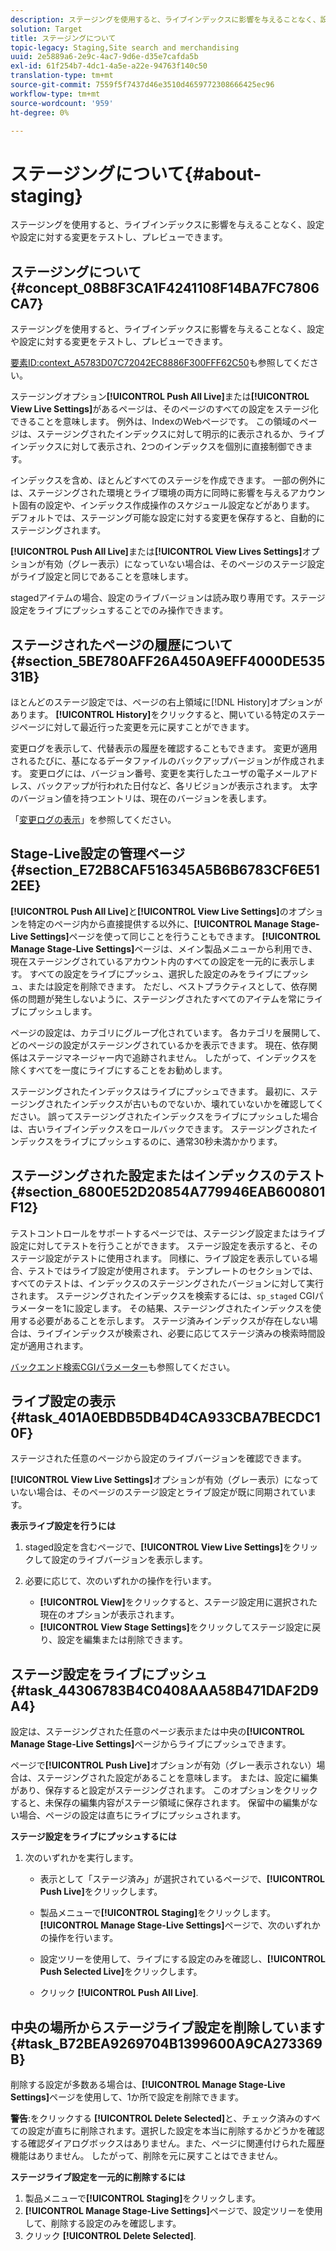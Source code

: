 ```yaml
---
description: ステージングを使用すると、ライブインデックスに影響を与えることなく、設定や設定に対する変更をテストし、プレビューできます。
solution: Target
title: ステージングについて
topic-legacy: Staging,Site search and merchandising
uuid: 2e5889a6-2e9c-4ac7-9d6e-d35e7cafda5b
exl-id: 61f254b7-4dc1-4a5e-a22e-94763f140c50
translation-type: tm+mt
source-git-commit: 7559f5f7437d46e3510d4659772308666425ec96
workflow-type: tm+mt
source-wordcount: '959'
ht-degree: 0%

---
```


# ステージングについて{#about-staging}

ステージングを使用すると、ライブインデックスに影響を与えることなく、設定や設定に対する変更をテストし、プレビューできます。

## ステージングについて{#concept_08B8F3CA1F4241108F14BA7FC7806CA7}

ステージングを使用すると、ライブインデックスに影響を与えることなく、設定や設定に対する変更をテストし、プレビューできます。

[要素ID:context_A5783D07C72042EC8886F300FFF62C50](c-about-simulator.md#context_A5783D07C72042EC8886F300FFF62C50)も参照してください。

ステージングオプション&#x200B;**[!UICONTROL Push All Live]**&#x200B;または&#x200B;**[!UICONTROL View Live Settings]**&#x200B;があるページは、そのページのすべての設定をステージ化できることを意味します。 例外は、IndexのWebページです。 この領域のページは、ステージングされたインデックスに対して明示的に表示されるか、ライブインデックスに対して表示され、2つのインデックスを個別に直接制御できます。

インデックスを含め、ほとんどすべてのステージを作成できます。 一部の例外には、ステージングされた環境とライブ環境の両方に同時に影響を与えるアカウント固有の設定や、インデックス作成操作のスケジュール設定などがあります。 デフォルトでは、ステージング可能な設定に対する変更を保存すると、自動的にステージングされます。

**[!UICONTROL Push All Live]**&#x200B;または&#x200B;**[!UICONTROL View Lives Settings]**&#x200B;オプションが有効（グレー表示）になっていない場合は、そのページのステージ設定がライブ設定と同じであることを意味します。

stagedアイテムの場合、設定のライブバージョンは読み取り専用です。ステージ設定をライブにプッシュすることでのみ操作できます。

## ステージされたページの履歴について{#section_5BE780AFF26A450A9EFF4000DE53531B}

ほとんどのステージ設定では、ページの右上領域に[!DNL History]オプションがあります。 **[!UICONTROL History]**&#x200B;をクリックすると、開いている特定のステージページに対して最近行った変更を元に戻すことができます。

変更ログを表示して、代替表示の履歴を確認することもできます。 変更が適用されるたびに、基になるデータファイルのバックアップバージョンが作成されます。 変更ログには、バージョン番号、変更を実行したユーザの電子メールアドレス、バックアップが行われた日付など、各リビジョンが表示されます。 太字のバージョン値を持つエントリは、現在のバージョンを表します。

「[変更ログの表示](c-about-reports-menu/c-about-reports-menu.md#task_166F1156719F4B3D834BEA8E249C8057)」を参照してください。

## Stage-Live設定の管理ページ{#section_E72B8CAF516345A5B6B6783CF6E512EE}

**[!UICONTROL Push All Live]**&#x200B;と&#x200B;**[!UICONTROL View Live Settings]**&#x200B;のオプションを特定のページ内から直接提供する以外に、**[!UICONTROL Manage Stage-Live Settings]**&#x200B;ページを使って同じことを行うこともできます。 **[!UICONTROL Manage Stage-Live Settings]**&#x200B;ページは、メイン製品メニューから利用でき、現在ステージングされているアカウント内のすべての設定を一元的に表示します。 すべての設定をライブにプッシュ、選択した設定のみをライブにプッシュ、または設定を削除できます。 ただし、ベストプラクティスとして、依存関係の問題が発生しないように、ステージングされたすべてのアイテムを常にライブにプッシュします。

ページの設定は、カテゴリにグループ化されています。 各カテゴリを展開して、どのページの設定がステージングされているかを表示できます。 現在、依存関係はステージマネージャー内で追跡されません。 したがって、インデックスを除くすべてを一度にライブにすることをお勧めします。

ステージングされたインデックスはライブにプッシュできます。 最初に、ステージングされたインデックスが古いものでないか、壊れていないかを確認してください。 誤ってステージングされたインデックスをライブにプッシュした場合は、古いライブインデックスをロールバックできます。 ステージングされたインデックスをライブにプッシュするのに、通常30秒未満かかります。

## ステージングされた設定またはインデックスのテスト{#section_6800E52D20854A779946EAB600801F12}

テストコントロールをサポートするページでは、ステージング設定またはライブ設定に対してテストを行うことができます。 ステージ設定を表示すると、そのステージ設定がテストに使用されます。 同様に、ライブ設定を表示している場合、テストではライブ設定が使用されます。 テンプレートのセクションでは、すべてのテストは、インデックスのステージングされたバージョンに対して実行されます。 ステージングされたインデックスを検索するには、`sp_staged` CGIパラメーターを1に設定します。 その結果、ステージングされたインデックスを使用する必要があることを示します。 ステージ済みインデックスが存在しない場合は、ライブインデックスが検索され、必要に応じてステージ済みの検索時間設定が適用されます。

[バックエンド検索CGIパラメーター](c-appendices/c-cgiparameters.md#reference_582E85C3886740C98FE88CA9DF7918E8)も参照してください。

## ライブ設定の表示{#task_401A0EBDB5DB4D4CA933CBA7BECDC10F}

ステージされた任意のページから設定のライブバージョンを確認できます。

<!-- 

t_viewing_live_settings.xml

 -->

**[!UICONTROL View Live Settings]**&#x200B;オプションが有効（グレー表示）になっていない場合は、そのページのステージ設定とライブ設定が既に同期されています。

**表示ライブ設定を行うには**

1. staged設定を含むページで、**[!UICONTROL View Live Settings]**&#x200B;をクリックして設定のライブバージョンを表示します。
1. 必要に応じて、次のいずれかの操作を行います。

   * **[!UICONTROL View]**&#x200B;をクリックすると、ステージ設定用に選択された現在のオプションが表示されます。
   * **[!UICONTROL View Stage Settings]**&#x200B;をクリックしてステージ設定に戻り、設定を編集または削除できます。

## ステージ設定をライブにプッシュ{#task_44306783B4C0408AAA58B471DAF2D9A4}

設定は、ステージングされた任意のページ表示または中央の&#x200B;**[!UICONTROL Manage Stage-Live Settings]**&#x200B;ページからライブにプッシュできます。

<!-- 

t_pushing_live_settings_live.xml

 -->

ページで&#x200B;**[!UICONTROL Push Live]**&#x200B;オプションが有効（グレー表示されない）場合は、ステージングされた設定があることを意味します。 または、設定に編集があり、保存すると設定がステージングされます。 このオプションをクリックすると、未保存の編集内容がステージ領域に保存されます。 保留中の編集がない場合、ページの設定は直ちにライブにプッシュされます。

**ステージ設定をライブにプッシュするには**

1. 次のいずれかを実行します。

   * 表示として「ステージ済み」が選択されているページで、**[!UICONTROL Push Live]**&#x200B;をクリックします。
   * 製品メニューで&#x200B;**[!UICONTROL Staging]**&#x200B;をクリックします。 **[!UICONTROL Manage Stage-Live Settings]**&#x200B;ページで、次のいずれかの操作を行います。

   * 設定ツリーを使用して、ライブにする設定のみを確認し、**[!UICONTROL Push Selected Live]**&#x200B;をクリックします。
   * クリック **[!UICONTROL Push All Live]**.

## 中央の場所からステージライブ設定を削除しています{#task_B72BEA9269704B1399600A9CA273369B}

削除する設定が多数ある場合は、**[!UICONTROL Manage Stage-Live Settings]**&#x200B;ページを使用して、1か所で設定を削除できます。

<!-- 

t_deleting_staged_settings_from_a_central_location.xml

 -->

**警告**:をクリックする **[!UICONTROL Delete Selected]**&#x200B;と、チェック済みのすべての設定が直ちに削除されます。選択した設定を本当に削除するかどうかを確認する確認ダイアログボックスはありません。また、ページに関連付けられた履歴機能はありません。 したがって、削除を元に戻すことはできません。

**ステージライブ設定を一元的に削除するには**

1. 製品メニューで&#x200B;**[!UICONTROL Staging]**&#x200B;をクリックします。
1. **[!UICONTROL Manage Stage-Live Settings]**&#x200B;ページで、設定ツリーを使用して、削除する設定のみを確認します。
1. クリック **[!UICONTROL Delete Selected]**.
